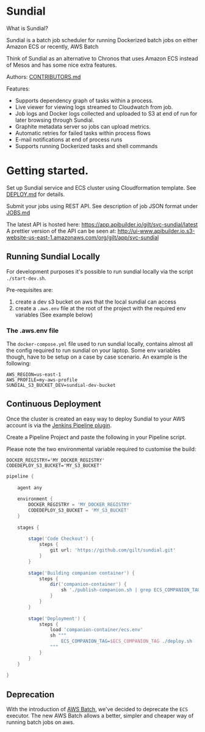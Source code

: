 # Sundial

What is Sundial?

Sundial is a batch job scheduler for running Dockerized batch jobs on either Amazon ECS or recently, AWS Batch

Think of Sundial as an alternative to Chronos that uses Amazon ECS instead of Mesos and has some nice extra features.

Authors: [CONTRIBUTORS.md](CONTRIBUTORS.md)

Features:

  * Supports dependency graph of tasks within a process.
  * Live viewer for viewing logs streamed to Cloudwatch from job.
  * Job logs and Docker logs collected and uploaded to S3 at end of run for later browsing through Sundial.
  * Graphite metadata server so jobs can upload metrics.
  * Automatic retries for failed tasks within process flows
  * E-mail notifications at end of process runs
  * Supports running Dockerized tasks and shell commands

# Getting started.

Set up Sundial service and ECS cluster using Cloudformation template. See [DEPLOY.md](docs/DEPLOY.md) for details.

Submit your jobs using REST API. See description of job JSON format under [JOBS.md](docs/JOBS.md)

The latest API is hosted here: https://app.apibuilder.io/gilt/svc-sundial/latest
A prettier version of the API can be seen at: http://ui-www.apibuilder.io.s3-website-us-east-1.amazonaws.com/org/gilt/app/svc-sundial

## Running Sundial Locally

For development purposes it's possible to run sundial locally via the script `./start-dev.sh`.

Pre-requisites are:

1. create a dev s3 bucket on aws that the local sundial can access
2. create a `.aws.env` file at the root of the project with the required env variables (See example below)

### The .aws.env file

The `docker-compose.yml` file used to run sundial locally, contains almost all the config required to 
run sundial on your laptop. Some env variables though, have to be setup on a case by case scenario.
An example is the following:
```properties
AWS_REGION=us-east-1
AWS_PROFILE=my-aws-profile
SUNDIAL_S3_BUCKET_DEV=sundial-dev-bucket
```

## Continuous Deployment

Once the cluster is created an easy way to deploy Sundial to your AWS account is via the [Jenkins Pipeline plugin](https://jenkins.io/doc/book/pipeline/).

Create a Pipeline Project and paste the following in your Pipeline script.

Please note the two environmental variable required to customise the build:

```properties
DOCKER_REGISTRY='MY_DOCKER_REGISTRY'
CODEDEPLOY_S3_BUCKET='MY_S3_BUCKET'
```

```groovy
pipeline {
    
    agent any
    
    environment {
        DOCKER_REGISTRY = 'MY_DOCKER_REGISTRY'
        CODEDEPLOY_S3_BUCKET = 'MY_S3_BUCKET'
    }
    
    stages {
        
        stage('Code Checkout') {
            steps {
                git url: 'https://github.com/gilt/sundial.git'           
            }
        }
        
        stage('Building companion container') {
            steps {
                dir('companion-container') {
                    sh './publish-companion.sh | grep ECS_COMPANION_TAG > ecs.env' 
                }    
            }
        }
        
        stage('Deployment') {
            steps {
                load 'companion-container/ecs.env'
                sh """
                    ECS_COMPANION_TAG=$ECS_COMPANION_TAG ./deploy.sh
                """
            }
        }
    }
    
}
```

## Deprecation

With the introduction of [AWS Batch](https://aws.amazon.com/batch/), we've decided to deprecate the `ECS` executor. The new AWS Batch
allows a better, simpler and cheaper way of running batch jobs on aws.

